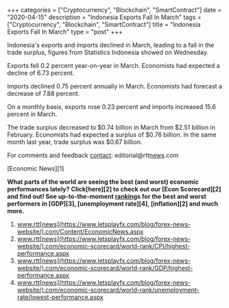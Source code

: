 +++
categories = ["Cryptocurrency", "Blockchain", "SmartContract"]
date = "2020-04-15"
description = "Indonesia Exports Fall In March"
tags = ["Cryptocurrency", "Blockchain", "SmartContract"]
title = "Indonesia Exports Fall In March"
type = "post"
+++

Indonesia's exports and imports declined in March, leading to a fall in
the trade surplus, figures from Statistics Indonesia showed on
Wednesday.

Exports fell 0.2 percent year-on-year in March. Economists had expected
a decline of 6.73 percent.

Imports declined 0.75 percent annually in March. Economists had forecast
a decrease of 7.88 percent.

On a monthly basis, exports rose 0.23 percent and imports increased 15.6
percent in March.

The trade surplus decreased to $0.74 billion in March from $2.51 billion
in February. Economists had expected a surplus of $0.76 billion. In the
same month last year, trade surplus was $0.67 billion.

For comments and feedback [contact](https://www.playgroundfx.com/contact/): editorial@rtt[news](https://www.letsplayfx.com/blog/forex-news-website/).com

[Economic News][1]

 **What parts of the world are seeing the best (and worst) economic
performances lately? Click[here][2] to check out our [Econ Scorecard][2]
and find out! See up-to-the-moment [ranking](https://www.playgroundfx.com/blog/crypto-exchange-ranking/)s for the best and worst
performers in [GDP][3], [unemployment rate][4], [inflation][2] and much
more.**

   1. www.rtt[news](https://www.letsplayfx.com/blog/forex-news-website/).com/Content/EconomicNews.aspx
   2. www.rtt[news](https://www.letsplayfx.com/blog/forex-news-website/).com/economic-scorecard/world-rank/CPI/highest-performance.aspx
   3. www.rtt[news](https://www.letsplayfx.com/blog/forex-news-website/).com/economic-scorecard/world-rank/GDP/highest-performance.aspx
   4. www.rtt[news](https://www.letsplayfx.com/blog/forex-news-website/).com/economic-scorecard/world-rank/unemployment-rate/lowest-performance.aspx